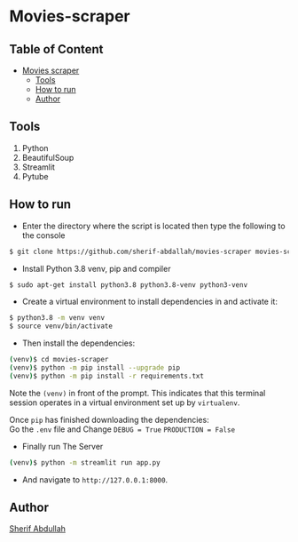 # Movies-scraper


## Table of Content
- [Movies scraper](#movies-scraper)
  * [Tools](#tools)
  * [How to run](#how-to-run)
  * [Author](#author)

## Tools
1. Python
2. BeautifulSoup
3. Streamlit 
4. Pytube



## How to run
* Enter the directory where the script is located then type the following to the console
```sh
$ git clone https://github.com/sherif-abdallah/movies-scraper movies-scraper
```
* Install Python 3.8 venv, pip and compiler

```sh
$ sudo apt-get install python3.8 python3.8-venv python3-venv
```

* Create a virtual environment to install dependencies in and activate it:

```sh
$ python3.8 -m venv venv
$ source venv/bin/activate
```

* Then install the dependencies:

```sh
(venv)$ cd movies-scraper
(venv)$ python -m pip install --upgrade pip
(venv)$ python -m pip install -r requirements.txt
```
Note the `(venv)` in front of the prompt. This indicates that this terminal
session operates in a virtual environment set up by `virtualenv`.

Once `pip` has finished downloading the dependencies: <br>
Go the `.env` file and Change  `DEBUG = True` `PRODUCTION = False`


* Finally run The Server
```sh
(venv)$ python -m streamlit run app.py
```
* And navigate to `http://127.0.0.1:8000`.

## Author
[Sherif Abdullah](https://github.com/sherif-abdallah)
